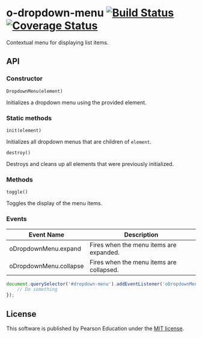 # o-dropdown-menu [![Build Status](https://travis-ci.org/Pearson-Higher-Ed/o-dropdown-menu.svg)](https://travis-ci.org/Pearson-Higher-Ed/o-dropdown-menu) [![Coverage Status](https://coveralls.io/repos/Pearson-Higher-Ed/o-dropdown-menu/badge.svg?branch=master&service=github)](https://coveralls.io/github/Pearson-Higher-Ed/o-dropdown-menu?branch=master)

Contextual menu for displaying list items.

## API

### Constructor

`DropdownMenu(element)`

Initializes a dropdown menu using the provided element.

### Static methods

`init(element)`

Initializes all dropdown menus that are children of `element`.

`destroy()`

Destroys and cleans up all elements that were previously initialized.

### Methods

`toggle()`

Toggles the display of the menu items.

### Events

| Event Name               | Description                                         |
|--------------------------|-----------------------------------------------------|
| oDropdownMenu.expand     | Fires when the menu items are expanded.             |
| oDropdownMenu.collapse   | Fires when the menu items are collapsed.            |

```js
document.querySelector('#dropdown-menu').addEventListener('oDropdownMenu.expand', function (e) {
	// Do something
});
```

## License

This software is published by Pearson Education under the [MIT license](LICENSE).
